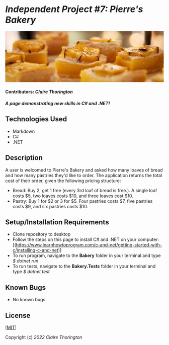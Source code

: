 # _Independent Project #7: Pierre's Bakery_

![a picture of starfruit squares](img/lemonsquares.jpg)
#### Contributors: _**Claire Thorington**_

#### _A page demonstrating new skills in C# and .NET!_


## Technologies Used

* Markdown
* C#
* .NET

## Description

A user is welcomed to Pierre's Bakery and asked how many loaves of bread and how many pastries they'd like to order. The application returns the total cost of their order, given the following pricing structure:
* Bread: Buy 2, get 1 free (every 3rd loaf of bread is free.). A single loaf costs $5, two loaves costs $10, and three loaves cost $10.
* Pastry: Buy 1 for $2 or 3 for $5. Four pastries costs $7, five pastries costs $9, and six pastries costs $10.

## Setup/Installation Requirements

* Clone repository to desktop
* Follow the steps on this page to install C# and .NET on your computer: [(https://www.learnhowtoprogram.com/c-and-net/getting-started-with-c/installing-c-and-net)]
* To run program, navigate to the __Bakery__ folder in your terminal and type _$ dotnet run_
* To run tests, navigate to the __Bakery.Tests__ folder in your terminal and type _$ dotnet test_

## Known Bugs

* No known bugs

## License

[<a href=LICENSE>MIT</a>]

Copyright (c) _2022_ _Claire Thorington_
